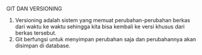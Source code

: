 GIT DAN VERSIONING
1. Versioning adalah sistem yang memuat perubahan-perubahan berkas dari waktu ke waktu sehingga kita bisa kembali ke versi khusus dari berkas tersebut.
2. Git berfungsi untuk menyimpan perubahan saja dan perubahannya akan disimpan di database.
